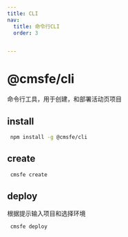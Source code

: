 ```yaml
---
title: CLI
nav:
  title: 命令行CLI
  order: 3


---
```


# @cmsfe/cli

命令行工具，用于创建，和部署活动页项目

## install

```bash
 npm install -g @cmsfe/cli
```

## create

```bash
 cmsfe create
```

## deploy

根据提示输入项目和选择环境

```bash
 cmsfe deploy
```


